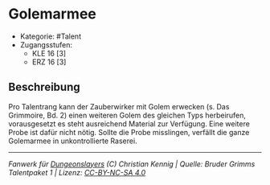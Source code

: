 <!---
Dies ist ein Fanwerk für DUNGEONSLAYERS (C) von Christian Kennig

Quellen:      [Bruder Grimms Talentpaket 1](https://www.f-space.de/ds4/downloads.html)
              [Talentbeschreibungen](https://www.f-space.de/ds4/tools-talentcards.html)
License:      [CC-BY-NC-SA 4.0](https://creativecommons.org/licenses/by-nc-sa/4.0/deed.de)
Richtlinien:  [Fanwerkrichtlinien](https://www.dungeonslayers.net/fanwerk-richtlinien/)
Autor:        Zauberlehrling
-->

  
# Golemarmee  
- Kategorie: #Talent  
- Zugangsstufen:  
  - KLE 16 [3]  
  - ERZ 16 [3]  

## Beschreibung  
Pro Talentrang kann der Zauberwirker mit Golem erwecken (s. Das Grimmoire, Bd. 2) einen weiteren Golem des gleichen Typs herbeirufen, vorausgesetzt es steht ausreichend Material zur Verfügung. Eine weitere Probe ist dafür nicht nötig. Sollte die Probe misslingen, verfällt die ganze Golemarmee in unkontrollierte Raserei.


___  
*Fanwerk für [Dungeonslayers](https://www.dungeonslayers.net/) (C) Christian Kennig | Quelle: Bruder Grimms Talentpaket 1 | Lizenz: [CC-BY-NC-SA 4.0](https://creativecommons.org/licenses/by-nc-sa/4.0/deed.de)*  